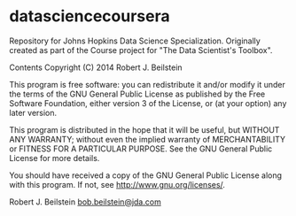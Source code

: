 datasciencecoursera
===================

Repository for Johns Hopkins Data Science Specialization.  Originally created as part of the Course project for "The Data
Scientist's Toolbox".

Contents Copyright (C) 2014 Robert J. Beilstein
  
 This program is free software: you can redistribute it and/or modify 
 it under the terms of the GNU General Public License as published by 
 the Free Software Foundation, either version 3 of the License, or 
 (at your option) any later version. 
  
 This program is distributed in the hope that it will be useful, 
 but WITHOUT ANY WARRANTY; without even the implied warranty of 
 MERCHANTABILITY or FITNESS FOR A PARTICULAR PURPOSE. See the 
 GNU General Public License for more details. 
  
 You should have received a copy of the GNU General Public License 
 along with this program. If not, see <http://www.gnu.org/licenses/>. 
  
Robert J. Beilstein
bob.beilstein@jda.com
